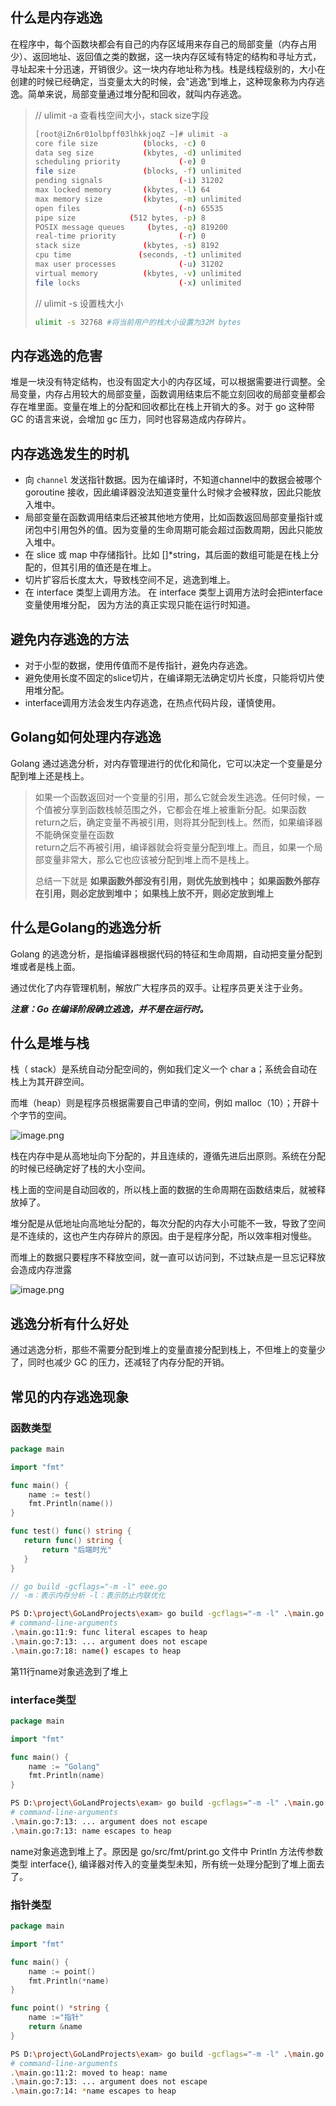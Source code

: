 ## 什么是内存逃逸

在程序中，每个函数块都会有自己的内存区域用来存自己的局部变量（内存占用少）、返回地址、返回值之类的数据，这一块内存区域有特定的结构和寻址方式，寻址起来十分迅速，开销很少。这一块内存地址称为栈。栈是线程级别的，大小在创建的时候已经确定，当变量太大的时候，会"逃逸"到堆上，这种现象称为内存逃逸。简单来说，局部变量通过堆分配和回收，就叫内存逃逸。

> // ulimit -a 查看栈空间大小，stack size字段
>
> ```bash
> [root@iZn6r01olbpff03lhkkjoqZ ~]# ulimit -a
> core file size          (blocks, -c) 0
> data seg size           (kbytes, -d) unlimited
> scheduling priority             (-e) 0
> file size               (blocks, -f) unlimited
> pending signals                 (-i) 31202
> max locked memory       (kbytes, -l) 64
> max memory size         (kbytes, -m) unlimited
> open files                      (-n) 65535
> pipe size            (512 bytes, -p) 8
> POSIX message queues     (bytes, -q) 819200
> real-time priority              (-r) 0
> stack size              (kbytes, -s) 8192
> cpu time               (seconds, -t) unlimited
> max user processes              (-u) 31202
> virtual memory          (kbytes, -v) unlimited
> file locks                      (-x) unlimited
> ```
>
> // ulimit -s 设置栈大小
>
> ```bash
> ulimit -s 32768 #将当前用户的栈大小设置为32M bytes
> ```
>

## 内存逃逸的危害

堆是一块没有特定结构，也没有固定大小的内存区域，可以根据需要进行调整。全局变量，内存占用较大的局部变量，函数调用结束后不能立刻回收的局部变量都会存在堆里面。变量在堆上的分配和回收都比在栈上开销大的多。对于 go 这种带 GC 的语言来说，会增加 gc 压力，同时也容易造成内存碎片。

## 内存逃逸发生的时机

* 向 `channel` 发送指针数据。因为在编译时，不知道channel中的数据会被哪个 goroutine 接收，因此编译器没法知道变量什么时候才会被释放，因此只能放入堆中。
* 局部变量在函数调用结束后还被其他地方使用，比如函数返回局部变量指针或闭包中引用包外的值。因为变量的生命周期可能会超过函数周期，因此只能放入堆中。
* 在 slice 或 map 中存储指针。比如 []*string，其后面的数组可能是在栈上分配的，但其引用的值还是在堆上。
* 切片扩容后长度太大，导致栈空间不足，逃逸到堆上。
* 在 interface 类型上调用方法。 在 interface 类型上调用方法时会把interface变量使用堆分配， 因为方法的真正实现只能在运行时知道。

## 避免内存逃逸的方法

* 对于小型的数据，使用传值而不是传指针，避免内存逃逸。
* 避免使用长度不固定的slice切片，在编译期无法确定切片长度，只能将切片使用堆分配。
* interface调用方法会发生内存逃逸，在热点代码片段，谨慎使用。

## Golang如何处理内存逃逸

Golang 通过逃逸分析，对内存管理进行的优化和简化，它可以决定一个变量是分配到堆上还是栈上。

> 如果一个函数返回对一个变量的引用，那么它就会发生逃逸。任何时候，一个值被分享到函数栈帧范围之外，它都会在堆上被重新分配。如果函数return之后，确定变量不再被引用，则将其分配到栈上。然而，如果编译器不能确保变量在函数  
> return之后不再被引用，编译器就会将变量分配到堆上。而且，如果一个局部变量非常大，那么它也应该被分配到堆上而不是栈上。
>
> 总结一下就是 **如果函数外部没有引用，则优先放到栈中； 如果函数外部存在引用，则必定放到堆中； 如果栈上放不开，则必定放到堆上**
>

## 什么是Golang的逃逸分析

Golang 的逃逸分析，是指编译器根据代码的特征和生命周期，自动把变量分配到堆或者是栈上面。

通过优化了内存管理机制，解放广大程序员的双手。让程序员更关注于业务。

***注意：Go 在编译阶段确立逃逸，并不是在运行时。***

## 什么是堆与栈

栈（ stack）是系统自动分配空间的，例如我们定义一个 char a；系统会自动在栈上为其开辟空间。

而堆（heap）则是程序员根据需要自己申请的空间，例如 malloc（10）；开辟十个字节的空间。

![image.png](assets/image-20220425204922-dak4ptc.png)

栈在内存中是从高地址向下分配的，并且连续的，遵循先进后出原则。系统在分配的时候已经确定好了栈的大小空间。

栈上面的空间是自动回收的，所以栈上面的数据的生命周期在函数结束后，就被释放掉了。

堆分配是从低地址向高地址分配的，每次分配的内存大小可能不一致，导致了空间是不连续的，这也产生内存碎片的原因。由于是程序分配，所以效率相对慢些。

而堆上的数据只要程序不释放空间，就一直可以访问到，不过缺点是一旦忘记释放会造成内存泄露

![image.png](assets/image-20220425205125-ejh9csg.png)

## 逃逸分析有什么好处

通过逃逸分析，那些不需要分配到堆上的变量直接分配到栈上，不但堆上的变量少了，同时也减少 GC 的压力，还减轻了内存分配的开销。

## 常见的内存逃逸现象

### 函数类型

```go
package main

import "fmt"

func main() {
    name := test()
    fmt.Println(name())
}

func test() func() string {
   return func() string {
       return "后端时光"
   }
}

// go build -gcflags="-m -l" eee.go
// -m：表示内存分析 -l：表示防止内联优化
```

```bash
PS D:\project\GoLandProjects\exam> go build -gcflags="-m -l" .\main.go
# command-line-arguments
.\main.go:11:9: func literal escapes to heap
.\main.go:7:13: ... argument does not escape
.\main.go:7:18: name() escapes to heap
```

第11行name对象逃逸到了堆上

### interface类型

```go
package main

import "fmt"

func main() {
    name := "Golang"
    fmt.Println(name)
}
```

```bash
PS D:\project\GoLandProjects\exam> go build -gcflags="-m -l" .\main.go
# command-line-arguments
.\main.go:7:13: ... argument does not escape
.\main.go:7:13: name escapes to heap
```

name对象逃逸到堆上了。原因是 go/src/fmt/print.go 文件中 Println 方法传参数类型 interface{}, 编译器对传入的变量类型未知，所有统一处理分配到了堆上面去了。

### 指针类型

```go
package main

import "fmt"

func main() {
    name := point()
    fmt.Println(*name)
}

func point() *string {
    name :="指针"
    return &name
}

```

```bash
PS D:\project\GoLandProjects\exam> go build -gcflags="-m -l" .\main.go
# command-line-arguments
.\main.go:11:2: moved to heap: name
.\main.go:7:13: ... argument does not escape
.\main.go:7:14: *name escapes to heap
```

